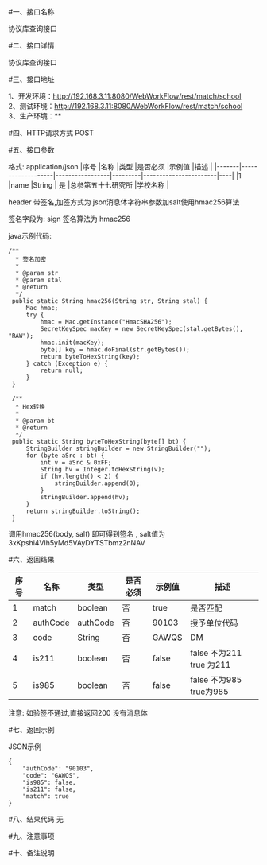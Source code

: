 #一、接口名称

协议库查询接口

#二、接口详情

协议库查询接口

#三、接口地址

1、开发环境：http://192.168.3.11:8080/WebWorkFlow/rest/match/school   
2、测试环境：http://192.168.3.11:8080/WebWorkFlow/rest/match/school  
3、生产环境：**  

#四、HTTP请求方式
POST

#五、接口参数

格式: application/json
|序号	|名称	            |类型              |是否必须	|示例值	                |描述 |
|-------|-------------------|-----------------|---------|-----------------------|----|
|1	|name	            |String             | 是	        |总参第五十七研究所	  |学校名称 |

header 带签名,加签方式为 json消息体字符串参数加salt使用hmac256算法

签名字段为: sign  签名算法为 hmac256


java示例代码:

  
    /**
      * 签名加密
      *
      * @param str
      * @param stal
      * @return
      */
     public static String hmac256(String str, String stal) {
         Mac hmac;
         try {
             hmac = Mac.getInstance("HmacSHA256");
             SecretKeySpec macKey = new SecretKeySpec(stal.getBytes(), "RAW");
             hmac.init(macKey);
             byte[] key = hmac.doFinal(str.getBytes());
             return byteToHexString(key);
         } catch (Exception e) {
             return null;
         }
     }
  
     /**
      * Hex转换
      *
      * @param bt
      * @return
      */
     public static String byteToHexString(byte[] bt) {
         StringBuilder stringBuilder = new StringBuilder("");
         for (byte aSrc : bt) {
             int v = aSrc & 0xFF;
             String hv = Integer.toHexString(v);
             if (hv.length() < 2) {
                 stringBuilder.append(0);
             }
             stringBuilder.append(hv);
         }
         return stringBuilder.toString();
     }

调用hmac256(body, salt) 即可得到签名 , salt值为 3xKpshi4Vlh5yMd5VAyDYTSTbmz2nNAV

#六、返回结果

|序号	|名称	            |类型              |是否必须	|示例值	                |描述 |
|-------|-------------------|-----------------|---------|-----------------------|----|
|1	|match	            |boolean             | 否	        |true	                    |是否匹配 |
|2	|authCode	     |authCode          | 否	        |90103                    |授予单位代码
|3  |code  |String          | 否         |GAWQS           |DM |
|4  |is211       |boolean          | 否         |false                |false 不为211 true 为211 |
|5  |is985      |boolean          | 否         |false                 |false 不为985 true为985 |

注意: 如验签不通过,直接返回200 没有消息体

#七、返回示例

JSON示例  


    {
        "authCode": "90103",
        "code": "GAWQS",
        "is985": false,
        "is211": false,
        "match": true
    }

#八、结果代码
无

#九、注意事项

#十、备注说明

